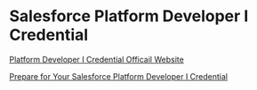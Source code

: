 
# Salesforce Platform Developer I Credential

[Platform Developer I Credential Officail Website](https://trailhead.salesforce.com/en/credentials/platformdeveloperi)

[Prepare for Your Salesforce Platform Developer I Credential](https://trailhead.salesforce.com/users/strailhead/trailmixes/prepare-for-your-salesforce-platform-developer-i-credential)


